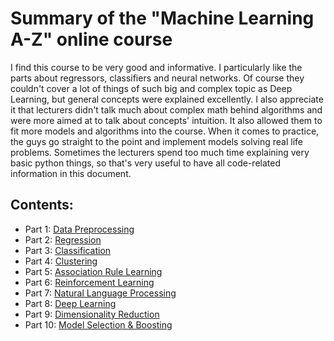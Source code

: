 # Summary of the "Machine Learning A-Z" online course

I find this course to be very good and informative. I particularly like the parts about regressors, classifiers and neural networks. Of course they couldn't cover a lot of things of such big and complex topic as Deep Learning, but general concepts were explained excellently. I also appreciate it that lecturers didn't talk much about complex math behind algorithms and were more aimed at to talk about concepts' intuition. It also allowed them to fit more models and algorithms into the course. When it comes to practice, the guys go straight to the point and implement models solving real life problems. Sometimes the lecturers spend too much time explaining very basic python things, so that's very useful to have all code-related information in this document.


## Contents:
* Part 1: [Data Preprocessing](src/1_data_preprocessing.md)
* Part 2: [Regression](src/2_regression.md)
* Part 3: [Classification](src/3_classification.md)
* Part 4: [Clustering](src/4_clustering.md)
* Part 5: [Association Rule Learning](src/5_association_rule_learning.md)
* Part 6: [Reinforcement Learning](src/6_reinforcement_learning.md)
* Part 7: [Natural Language Processing](src/7_natural_language_processing.md)
* Part 8: [Deep Learning](src/8_deep_learning.md)
* Part 9: [Dimensionality Reduction](src/9_dimensionality_reduction.md)
* Part 10: [Model Selection & Boosting](src/10_model_selection.md)

